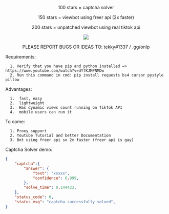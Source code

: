 
<p align="center">
100 stars = captcha solver
</p><p align="center">
150 stars = viewbot using freer api (2x faster)
</p><p align="center">
200 stars = unpatched viewbot using real tiktok api
</p>


<!--

<p align="center"> 
<img src="https://global.tiktokworld21.com/images/TT_Logo.png"></img>
</p>

-->

<p align="center"> 
<img src="https://cdn.discordapp.com/attachments/956638415837876284/994399532001530007/unknown.png?size=4096?size=4096"></img>
</p>
<p align="center">
  PLEASE REPORT BUGS OR IDEAS TO: tekky#1337 / .gg/onlp
</p>

Requirements:
```
  1. Verify that you have pip and python installed => https://www.youtube.com/watch?v=dYfKJMPNMDw
  2. Run this command in cmd: pip install requests bs4 cursor pystyle pillow
```

Advantages:
```
  1.  fast, easy
  2.  lightweight
  3.  Has dynamic views count running on TikTok API
  4.  mobile users can run it
```
To come:
```
  1. Proxy support
  2. Youtube Tutorial and better Documentation
  3. Bot using freer api so 2x faster (freer api is gay)
```
Captcha Solver demo:
```json
{
    "captcha":{
        "answer": {
            "text": "xxxxx",
            "confidence": 0.999,
        },
        "solve_time": 0.144423,
    },
    "status_code": 0,
    "status_msg": "captcha successfully solved",
}
```

